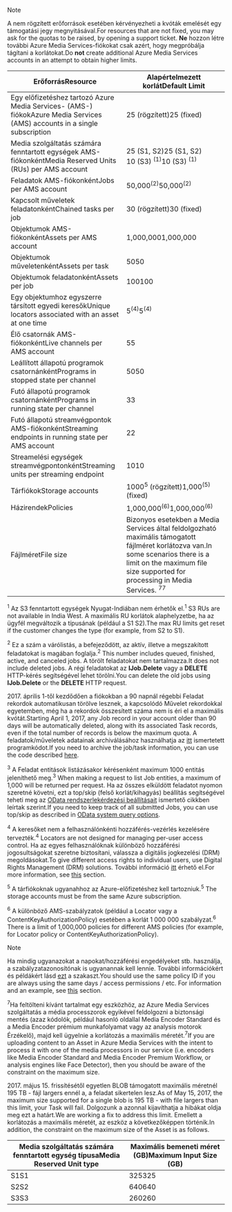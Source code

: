 >[!NOTE]
><span data-ttu-id="c07d7-101">A nem rögzített erőforrások esetében kérvényezheti a kvóták emelését egy támogatási jegy megnyitásával.</span><span class="sxs-lookup"><span data-stu-id="c07d7-101">For resources that are not fixed, you may ask for the quotas to be raised, by opening a support ticket.</span></span> <span data-ttu-id="c07d7-102">**Ne** hozzon létre további Azure Media Services-fiókokat csak azért, hogy megpróbálja tágítani a korlátokat.</span><span class="sxs-lookup"><span data-stu-id="c07d7-102">Do **not** create additional Azure Media Services accounts in an attempt to obtain higher limits.</span></span>

| <span data-ttu-id="c07d7-103">Erőforrás</span><span class="sxs-lookup"><span data-stu-id="c07d7-103">Resource</span></span> | <span data-ttu-id="c07d7-104">Alapértelmezett korlát</span><span class="sxs-lookup"><span data-stu-id="c07d7-104">Default Limit</span></span> | 
| --- | --- | 
| <span data-ttu-id="c07d7-105">Egy előfizetéshez tartozó Azure Media Services- (AMS-) fiókok</span><span class="sxs-lookup"><span data-stu-id="c07d7-105">Azure Media Services (AMS) accounts in a single subscription</span></span> | <span data-ttu-id="c07d7-106">25 (rögzített)</span><span class="sxs-lookup"><span data-stu-id="c07d7-106">25 (fixed)</span></span> |
| <span data-ttu-id="c07d7-107">Media szolgáltatás számára fenntartott egységek AMS-fiókonként</span><span class="sxs-lookup"><span data-stu-id="c07d7-107">Media Reserved Units (RUs) per AMS account</span></span> |<span data-ttu-id="c07d7-108">25 (S1, S2)</span><span class="sxs-lookup"><span data-stu-id="c07d7-108">25 (S1, S2)</span></span><br/><span data-ttu-id="c07d7-109">10 (S3) <sup>(1)</sup></span><span class="sxs-lookup"><span data-stu-id="c07d7-109">10 (S3) <sup>(1)</sup></span></span> | 
| <span data-ttu-id="c07d7-110">Feladatok AMS-fiókonként</span><span class="sxs-lookup"><span data-stu-id="c07d7-110">Jobs per AMS account</span></span> | <span data-ttu-id="c07d7-111">50,000<sup>(2)</sup></span><span class="sxs-lookup"><span data-stu-id="c07d7-111">50,000<sup>(2)</sup></span></span> |
| <span data-ttu-id="c07d7-112">Kapcsolt műveletek feladatonként</span><span class="sxs-lookup"><span data-stu-id="c07d7-112">Chained tasks per job</span></span> | <span data-ttu-id="c07d7-113">30 (rögzített)</span><span class="sxs-lookup"><span data-stu-id="c07d7-113">30 (fixed)</span></span> |
| <span data-ttu-id="c07d7-114">Objektumok AMS-fiókonként</span><span class="sxs-lookup"><span data-stu-id="c07d7-114">Assets per AMS account</span></span> | <span data-ttu-id="c07d7-115">1,000,000</span><span class="sxs-lookup"><span data-stu-id="c07d7-115">1,000,000</span></span>|
| <span data-ttu-id="c07d7-116">Objektumok műveletenként</span><span class="sxs-lookup"><span data-stu-id="c07d7-116">Assets per task</span></span> | <span data-ttu-id="c07d7-117">50</span><span class="sxs-lookup"><span data-stu-id="c07d7-117">50</span></span> |
| <span data-ttu-id="c07d7-118">Objektumok feladatonként</span><span class="sxs-lookup"><span data-stu-id="c07d7-118">Assets per job</span></span> | <span data-ttu-id="c07d7-119">100</span><span class="sxs-lookup"><span data-stu-id="c07d7-119">100</span></span> |
| <span data-ttu-id="c07d7-120">Egy objektumhoz egyszerre társított egyedi keresők</span><span class="sxs-lookup"><span data-stu-id="c07d7-120">Unique locators associated with an asset at one time</span></span> | <span data-ttu-id="c07d7-121">5<sup>(4)</sup></span><span class="sxs-lookup"><span data-stu-id="c07d7-121">5<sup>(4)</sup></span></span> |
| <span data-ttu-id="c07d7-122">Élő csatornák AMS-fiókonként</span><span class="sxs-lookup"><span data-stu-id="c07d7-122">Live channels per AMS account</span></span> |<span data-ttu-id="c07d7-123">5</span><span class="sxs-lookup"><span data-stu-id="c07d7-123">5</span></span>|
| <span data-ttu-id="c07d7-124">Leállított állapotú programok csatornánként</span><span class="sxs-lookup"><span data-stu-id="c07d7-124">Programs in stopped state per channel</span></span> |<span data-ttu-id="c07d7-125">50</span><span class="sxs-lookup"><span data-stu-id="c07d7-125">50</span></span>|
| <span data-ttu-id="c07d7-126">Futó állapotú programok csatornánként</span><span class="sxs-lookup"><span data-stu-id="c07d7-126">Programs in running state per channel</span></span> |<span data-ttu-id="c07d7-127">3</span><span class="sxs-lookup"><span data-stu-id="c07d7-127">3</span></span>|
| <span data-ttu-id="c07d7-128">Futó állapotú streamvégpontok AMS-fiókonként</span><span class="sxs-lookup"><span data-stu-id="c07d7-128">Streaming endpoints in running state per AMS account</span></span>|<span data-ttu-id="c07d7-129">2</span><span class="sxs-lookup"><span data-stu-id="c07d7-129">2</span></span>|
| <span data-ttu-id="c07d7-130">Streamelési egységek streamvégpontonként</span><span class="sxs-lookup"><span data-stu-id="c07d7-130">Streaming units per streaming endpoint</span></span> |<span data-ttu-id="c07d7-131">10</span><span class="sxs-lookup"><span data-stu-id="c07d7-131">10</span></span> |
| <span data-ttu-id="c07d7-132">Tárfiókok</span><span class="sxs-lookup"><span data-stu-id="c07d7-132">Storage accounts</span></span> | <span data-ttu-id="c07d7-133">1000<sup>5</sup> (rögzített)</span><span class="sxs-lookup"><span data-stu-id="c07d7-133">1,000<sup>(5)</sup> (fixed)</span></span> |
| <span data-ttu-id="c07d7-134">Házirendek</span><span class="sxs-lookup"><span data-stu-id="c07d7-134">Policies</span></span> | <span data-ttu-id="c07d7-135">1,000,000<sup>(6)</sup></span><span class="sxs-lookup"><span data-stu-id="c07d7-135">1,000,000<sup>(6)</sup></span></span> |
| <span data-ttu-id="c07d7-136">Fájlméret</span><span class="sxs-lookup"><span data-stu-id="c07d7-136">File size</span></span>| <span data-ttu-id="c07d7-137">Bizonyos esetekben a Media Services által feldolgozható maximális támogatott fájlméret korlátozva van.</span><span class="sxs-lookup"><span data-stu-id="c07d7-137">In some scenarios there is a limit on the maximum file size supported for processing in Media Services.</span></span> <span data-ttu-id="c07d7-138"><sup>7</sup></span><span class="sxs-lookup"><span data-stu-id="c07d7-138"><sup>7</sup></span></span> |
  
<span data-ttu-id="c07d7-139"><sup>1</sup> Az S3 fenntartott egységek Nyugat-Indiában nem érhetők el.</span><span class="sxs-lookup"><span data-stu-id="c07d7-139"><sup>1</sup> S3 RUs are not available in India West.</span></span> <span data-ttu-id="c07d7-140">A maximális RU korlátok alaphelyzetbe, ha az ügyfél megváltozik a típusának (például a S1 S2).</span><span class="sxs-lookup"><span data-stu-id="c07d7-140">The max RU limits get reset if the customer changes the type (for example, from S2 to S1).</span></span> 

<span data-ttu-id="c07d7-141"><sup>2</sup> Ez a szám a várólistás, a befejeződött, az aktív, illetve a megszakított feladatokat is magában foglalja.</span><span class="sxs-lookup"><span data-stu-id="c07d7-141"><sup>2</sup> This number includes queued, finished, active, and canceled jobs.</span></span> <span data-ttu-id="c07d7-142">A törölt feladatokat nem tartalmazza.</span><span class="sxs-lookup"><span data-stu-id="c07d7-142">It does not include deleted jobs.</span></span> <span data-ttu-id="c07d7-143">A régi feladatokat az **IJob.Delete** vagy a **DELETE** HTTP-kérés segítségével lehet törölni.</span><span class="sxs-lookup"><span data-stu-id="c07d7-143">You can delete the old jobs using **IJob.Delete** or the **DELETE** HTTP request.</span></span>

<span data-ttu-id="c07d7-144">2017. április 1-től kezdődően a fiókokban a 90 napnál régebbi Feladat rekordok automatikusan törölve lesznek, a kapcsolódó Művelet rekordokkal egyetemben, még ha a rekordok összesített száma nem is éri el a maximális kvótát.</span><span class="sxs-lookup"><span data-stu-id="c07d7-144">Starting April 1, 2017, any Job record in your account older than 90 days will be automatically deleted, along with its associated Task records, even if the total number of records is below the maximum quota.</span></span> <span data-ttu-id="c07d7-145">A feladatok/műveletek adatainak archiválásához használhatja az [itt](../articles/media-services/media-services-dotnet-manage-entities.md) ismertetett programkódot.</span><span class="sxs-lookup"><span data-stu-id="c07d7-145">If you need to archive the job/task information, you can use the code described [here](../articles/media-services/media-services-dotnet-manage-entities.md).</span></span>

<span data-ttu-id="c07d7-146"><sup>3</sup> A Feladat entitások listázásakor kérésenként maximum 1000 entitás jeleníthető meg.</span><span class="sxs-lookup"><span data-stu-id="c07d7-146"><sup>3</sup> When making a request to list Job entities, a maximum of 1,000 will be returned per request.</span></span> <span data-ttu-id="c07d7-147">Ha az összes elküldött feladatot nyomon szeretné követni, ezt a top/skip (felső korlát/kihagyás) beállítás segítségével teheti meg az [OData rendszerlekérdezési beállításait](http://msdn.microsoft.com/library/gg309461.aspx) ismertető cikkben leírtak szerint.</span><span class="sxs-lookup"><span data-stu-id="c07d7-147">If you need to keep track of all submitted Jobs, you can use top/skip as described in [OData system query options](http://msdn.microsoft.com/library/gg309461.aspx).</span></span>

<span data-ttu-id="c07d7-148"><sup>4</sup> A keresőket nem a felhasználónkénti hozzáférés-vezérlés kezelésére tervezték.</span><span class="sxs-lookup"><span data-stu-id="c07d7-148"><sup>4</sup> Locators are not designed for managing per-user access control.</span></span> <span data-ttu-id="c07d7-149">Ha az egyes felhasználóknak különböző hozzáférési jogosultságokat szeretne biztosítani, válassza a digitális jogkezelési (DRM) megoldásokat.</span><span class="sxs-lookup"><span data-stu-id="c07d7-149">To give different access rights to individual users, use Digital Rights Management (DRM) solutions.</span></span> <span data-ttu-id="c07d7-150">További információ [itt](../articles/media-services/media-services-content-protection-overview.md) érhető el.</span><span class="sxs-lookup"><span data-stu-id="c07d7-150">For more information, see [this](../articles/media-services/media-services-content-protection-overview.md) section.</span></span>

<span data-ttu-id="c07d7-151"><sup>5</sup> A tárfiókoknak ugyanahhoz az Azure-előfizetéshez kell tartozniuk.</span><span class="sxs-lookup"><span data-stu-id="c07d7-151"><sup>5</sup> The storage accounts must be from the same Azure subscription.</span></span>

<span data-ttu-id="c07d7-152"><sup>6</sup> A különböző AMS-szabályzatok (például a Locator vagy a ContentKeyAuthorizationPolicy) esetében a korlát 1 000 000 szabályzat.</span><span class="sxs-lookup"><span data-stu-id="c07d7-152"><sup>6</sup> There is a limit of 1,000,000 policies for different AMS policies (for example, for Locator policy or ContentKeyAuthorizationPolicy).</span></span> 

>[!NOTE]
> <span data-ttu-id="c07d7-153">Ha mindig ugyanazokat a napokat/hozzáférési engedélyeket stb. használja, a szabályzatazonosítónak is ugyanannak kell lennie. További információkért és példákért lásd [ezt](../articles/media-services/media-services-dotnet-manage-entities.md#limit-access-policies) a szakaszt.</span><span class="sxs-lookup"><span data-stu-id="c07d7-153">You should use the same policy ID if you are always using the same days / access permissions / etc. For information and an example, see [this](../articles/media-services/media-services-dotnet-manage-entities.md#limit-access-policies) section.</span></span>

<span data-ttu-id="c07d7-154"><sup>7</sup>Ha feltölteni kívánt tartalmat egy eszközhöz, az Azure Media Services szolgáltatás a média processzorok egyikével feldolgozni a biztonsági mentés (azaz kódolók, például hasonló oldallal Media Encoder Standard és a Media Encoder prémium munkafolyamat vagy az analysis motorok Érzékelő), majd kell ügyelnie a korlátozás a maximális méretét.</span><span class="sxs-lookup"><span data-stu-id="c07d7-154"><sup>7</sup>If you are uploading content to an Asset in Azure Media Services with the intent to process it with one of the media processors in our service (i.e. encoders like Media Encoder Standard and Media Encoder Premium Workflow, or analysis engines like Face Detector), then you should be aware of the constraint on the maximum size.</span></span> 

<span data-ttu-id="c07d7-155">2017. május 15. frissítésétől egyetlen BLOB támogatott maximális méretnél 195 TB - fájl largers ennél a, a feladat sikertelen lesz.</span><span class="sxs-lookup"><span data-stu-id="c07d7-155">As of May 15, 2017, the maximum size supported for a single blob is 195 TB - with file largers than this limit, your Task will fail.</span></span> <span data-ttu-id="c07d7-156">Dolgozunk a azonnal kijavíthatja a hibákat oldja meg ezt a határt.</span><span class="sxs-lookup"><span data-stu-id="c07d7-156">We are working a fix to address this limit.</span></span> <span data-ttu-id="c07d7-157">Emellett a korlátozás a maximális méretét, az eszköz a következőképpen történik.</span><span class="sxs-lookup"><span data-stu-id="c07d7-157">In addition, the constraint on the maximum size of the Asset is as follows.</span></span>

| <span data-ttu-id="c07d7-158">Media szolgáltatás számára fenntartott egység típusa</span><span class="sxs-lookup"><span data-stu-id="c07d7-158">Media Reserved Unit type</span></span> | <span data-ttu-id="c07d7-159">Maximális bemeneti méret (GB)</span><span class="sxs-lookup"><span data-stu-id="c07d7-159">Maximum Input Size (GB)</span></span>| 
| --- | --- | 
|<span data-ttu-id="c07d7-160">S1</span><span class="sxs-lookup"><span data-stu-id="c07d7-160">S1</span></span> | <span data-ttu-id="c07d7-161">325</span><span class="sxs-lookup"><span data-stu-id="c07d7-161">325</span></span>|
|<span data-ttu-id="c07d7-162">S2</span><span class="sxs-lookup"><span data-stu-id="c07d7-162">S2</span></span> | <span data-ttu-id="c07d7-163">640</span><span class="sxs-lookup"><span data-stu-id="c07d7-163">640</span></span>|
|<span data-ttu-id="c07d7-164">S3</span><span class="sxs-lookup"><span data-stu-id="c07d7-164">S3</span></span> | <span data-ttu-id="c07d7-165">260</span><span class="sxs-lookup"><span data-stu-id="c07d7-165">260</span></span>|
